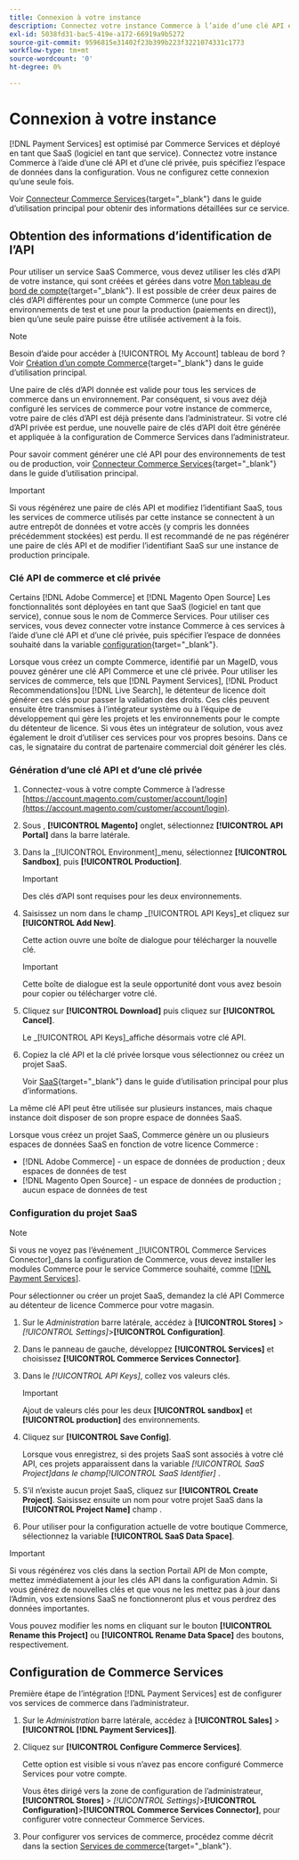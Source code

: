 ```yaml
---
title: Connexion à votre instance
description: Connectez votre instance Commerce à l’aide d’une clé API et d’une clé privée, puis spécifiez l’espace de données dans la configuration.
exl-id: 5038fd31-bac5-419e-a172-66919a9b5272
source-git-commit: 9596815e31402f23b399b223f3221074331c1773
workflow-type: tm+mt
source-wordcount: '0'
ht-degree: 0%

---
```


# Connexion à votre instance

[!DNL Payment Services] est optimisé par Commerce Services et déployé en tant que SaaS (logiciel en tant que service). Connectez votre instance Commerce à l’aide d’une clé API et d’une clé privée, puis spécifiez l’espace de données dans la configuration. Vous ne configurez cette connexion qu’une seule fois.

Voir [Connecteur Commerce Services](https://docs.magento.com/user-guide/system/saas.html){target=&quot;_blank&quot;} dans le guide d’utilisation principal pour obtenir des informations détaillées sur ce service.

## Obtention des informations d’identification de l’API

Pour utiliser un service SaaS Commerce, vous devez utiliser les clés d’API de votre instance, qui sont créées et gérées dans votre [Mon tableau de bord de compte](https://account.magento.com/customer/account/login){target=&quot;_blank&quot;}. Il est possible de créer deux paires de clés d’API différentes pour un compte Commerce (une pour les environnements de test et une pour la production (paiements en direct)), bien qu’une seule paire puisse être utilisée activement à la fois.

>[!NOTE]
>
>Besoin d’aide pour accéder à [!UICONTROL My Account] tableau de bord ? Voir [Création d’un compte Commerce](https://docs.magento.com/user-guide/magento/magento-account-create.html){target=&quot;_blank&quot;} dans le guide d’utilisation principal.

Une paire de clés d’API donnée est valide pour tous les services de commerce dans un environnement. Par conséquent, si vous avez déjà configuré les services de commerce pour votre instance de commerce, votre paire de clés d’API est déjà présente dans l’administrateur. Si votre clé d’API privée est perdue, une nouvelle paire de clés d’API doit être générée et appliquée à la configuration de Commerce Services dans l’administrateur.

Pour savoir comment générer une clé API pour des environnements de test ou de production, voir [Connecteur Commerce Services](https://docs.magento.com/user-guide/system/saas.html){target=&quot;_blank&quot;} dans le guide d’utilisation principal.

>[!IMPORTANT]
>
>Si vous régénérez une paire de clés API et modifiez l’identifiant SaaS, tous les services de commerce utilisés par cette instance se connectent à un autre entrepôt de données et votre accès (y compris les données précédemment stockées) est perdu. Il est recommandé de ne pas régénérer une paire de clés API et de modifier l’identifiant SaaS sur une instance de production principale.

### Clé API de commerce et clé privée

Certains [!DNL Adobe Commerce] et [!DNL Magento Open Source] Les fonctionnalités sont déployées en tant que SaaS (logiciel en tant que service), connue sous le nom de Commerce Services. Pour utiliser ces services, vous devez connecter votre instance Commerce à ces services à l’aide d’une clé API et d’une clé privée, puis spécifier l’espace de données souhaité dans la variable [configuration](https://docs.magento.com/user-guide/configuration/services/saas.html){target=&quot;_blank&quot;}.

Lorsque vous créez un compte Commerce, identifié par un MageID, vous pouvez générer une clé API Commerce et une clé privée. Pour utiliser les services de commerce, tels que [!DNL Payment Services], [!DNL Product Recommendations]ou [!DNL Live Search], le détenteur de licence doit générer ces clés pour passer la validation des droits. Ces clés peuvent ensuite être transmises à l’intégrateur système ou à l’équipe de développement qui gère les projets et les environnements pour le compte du détenteur de licence. Si vous êtes un intégrateur de solution, vous avez également le droit d’utiliser ces services pour vos propres besoins. Dans ce cas, le signataire du contrat de partenaire commercial doit générer les clés.

### Génération d’une clé API et d’une clé privée

1. Connectez-vous à votre compte Commerce à l’adresse [https://account.magento.com/customer/account/login](https://account.magento.com/customer/account/login).
1. Sous , **[!UICONTROL Magento]** onglet, sélectionnez **[!UICONTROL API Portal]** dans la barre latérale.
1. Dans la _[!UICONTROL Environment]_menu, sélectionnez **[!UICONTROL Sandbox]**, puis **[!UICONTROL Production]**.

   >[!IMPORTANT]
   >
   >Des clés d’API sont requises pour les deux environnements.

1. Saisissez un nom dans le champ _[!UICONTROL API Keys]_et cliquez sur **[!UICONTROL Add New]**.

   Cette action ouvre une boîte de dialogue pour télécharger la nouvelle clé.

   >[!IMPORTANT]
   >
   >Cette boîte de dialogue est la seule opportunité dont vous avez besoin pour copier ou télécharger votre clé.

1. Cliquez sur **[!UICONTROL Download]** puis cliquez sur **[!UICONTROL Cancel]**.

   Le _[!UICONTROL API Keys]_affiche désormais votre clé API.

1. Copiez la clé API et la clé privée lorsque vous sélectionnez ou créez un projet SaaS.

   Voir [SaaS](https://docs.magento.com/user-guide/system/saas.html){target=&quot;_blank&quot;} dans le guide d’utilisation principal pour plus d’informations.

La même clé API peut être utilisée sur plusieurs instances, mais chaque instance doit disposer de son propre espace de données SaaS.

Lorsque vous créez un projet SaaS, Commerce génère un ou plusieurs espaces de données SaaS en fonction de votre licence Commerce :

* [!DNL Adobe Commerce] - un espace de données de production ; deux espaces de données de test
* [!DNL Magento Open Source] - un espace de données de production ; aucun espace de données de test

### Configuration du projet SaaS

>[!NOTE]
>
>Si vous ne voyez pas l’événement _[!UICONTROL Commerce Services Connector]_dans la configuration de Commerce, vous devez installer les modules Commerce pour le service Commerce souhaité, comme [[!DNL Payment Services]](install.md).

Pour sélectionner ou créer un projet SaaS, demandez la clé API Commerce au détenteur de licence Commerce pour votre magasin.

1. Sur le _Administration_ barre latérale, accédez à **[!UICONTROL Stores]** > _[!UICONTROL Settings]_>**[!UICONTROL Configuration]**.
1. Dans le panneau de gauche, développez **[!UICONTROL Services]** et choisissez **[!UICONTROL Commerce Services Connector]**.
1. Dans le _[!UICONTROL API Keys]_, collez vos valeurs clés.

   >[!IMPORTANT]
   >
   >Ajout de valeurs clés pour les deux **[!UICONTROL sandbox]** et **[!UICONTROL production]** des environnements.

1. Cliquez sur **[!UICONTROL Save Config]**.

   Lorsque vous enregistrez, si des projets SaaS sont associés à votre clé API, ces projets apparaissent dans la variable _[!UICONTROL SaaS Project]_dans le champ_[!UICONTROL SaaS Identifier]_ .

1. S’il n’existe aucun projet SaaS, cliquez sur **[!UICONTROL Create Project]**. Saisissez ensuite un nom pour votre projet SaaS dans la **[!UICONTROL Project Name]** champ .
1. Pour utiliser pour la configuration actuelle de votre boutique Commerce, sélectionnez la variable **[!UICONTROL SaaS Data Space]**.

>[!IMPORTANT]
>
>Si vous régénérez vos clés dans la section Portail API de Mon compte, mettez immédiatement à jour les clés API dans la configuration Admin. Si vous générez de nouvelles clés et que vous ne les mettez pas à jour dans l’Admin, vos extensions SaaS ne fonctionneront plus et vous perdrez des données importantes.

Vous pouvez modifier les noms en cliquant sur le bouton **[!UICONTROL Rename this Project]** ou **[!UICONTROL Rename Data Space]** des boutons, respectivement.

## Configuration de Commerce Services

Première étape de l’intégration [!DNL Payment Services] est de configurer vos services de commerce dans l’administrateur.

1. Sur le _Administration_ barre latérale, accédez à **[!UICONTROL Sales]** > **[!UICONTROL [!DNL Payment Services]]**.
1. Cliquez sur **[!UICONTROL Configure Commerce Services]**.

   Cette option est visible si vous n’avez pas encore configuré Commerce Services pour votre compte.

   Vous êtes dirigé vers la zone de configuration de l’administrateur, **[!UICONTROL Stores]** > _[!UICONTROL Settings]_>**[!UICONTROL Configuration]**>**[!UICONTROL Commerce Services Connector]**, pour configurer votre connecteur Commerce Services.

1. Pour configurer vos services de commerce, procédez comme décrit dans la section [Services de commerce](https://docs.magento.com/user-guide/system/saas.html#createsaasenv){target=&quot;_blank&quot;}.
